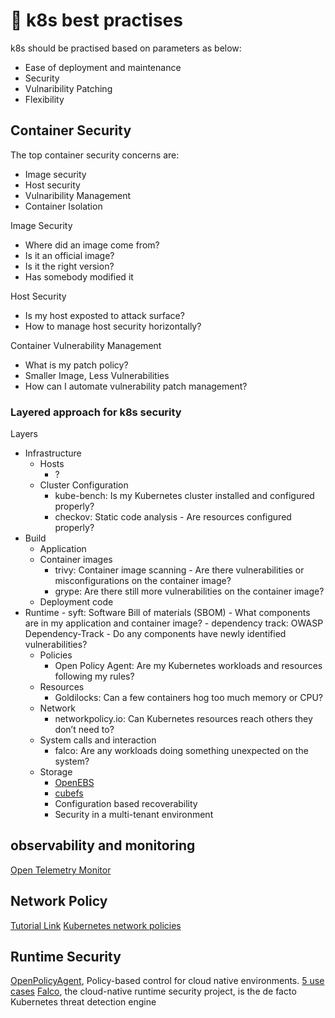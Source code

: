 # 📙 k8s best practises

k8s should be practised based on parameters as below:
- Ease of deployment and maintenance
- Security
- Vulnaribility Patching
- Flexibility

## Container Security
The top container security concerns are:
- Image security
- Host security
- Vulnaribility Management
- Container Isolation

Image Security
- Where did an image come from?
- Is it an official image?
- Is it the right version?
- Has somebody modified it

Host Security
- Is my host exposted to attack surface?
- How to manage host security horizontally?

Container Vulnerability Management
- What is my patch policy?
- Smaller Image, Less Vulnerabilities
- How can I automate vulnerability patch management?


### Layered approach for k8s security

Layers
- Infrastructure
	- Hosts
		- ?
	- Cluster Configuration
		- kube-bench: Is my Kubernetes cluster installed and configured properly?
		- checkov: Static code analysis - Are resources configured properly?
- Build
	- Application
	- Container images
		- trivy: Container image scanning - Are there vulnerabilities or misconfigurations on the 
container image?
		- grype: Are there still more vulnerabilities on the container image?
	- Deployment code
- Runtime
		- syft: Software Bill of materials (SBOM) - What components are in my application and 
container image?
		- dependency track: OWASP Dependency-Track - Do any components have newly identified 
vulnerabilities?
	- Policies
		- Open Policy Agent: Are my Kubernetes workloads and resources 
following my rules?
	- Resources
		- Goldilocks: Can a few containers hog too much 
memory or CPU?
	- Network
		- networkpolicy.io: Can Kubernetes resources reach others they don’t 
need to?
	- System calls and interaction
		- falco: Are any workloads doing something unexpected
on the system?
	- Storage 
		- [OpenEBS](https://www.cncf.io/online-programs/kubernetes-and-storage-kubernetes-for-storage-an-overview/)
		- [cubefs](https://cubefs.io/)
		- Configuration based recoverability
		- Security in a multi-tenant environment

## observability and monitoring
[Open Telemetry Monitor](https://github.com/open-telemetry/opentelemetry-operator)


## Network Policy
[Tutorial Link](https://github.com/networkpolicy/tutorial)
[Kubernetes network policies](https://github.com/networkpolicy/community)



## Runtime Security

[OpenPolicyAgent](https://openpolicyagent.org), Policy-based control for cloud native environments. [5 use cases](https://thenewstack.io/open-policy-agent-the-top-5-kubernetes-admission-control-policies/)
[Falco](https://falco.org/), the cloud-native runtime security project, is the de facto Kubernetes threat detection engine
